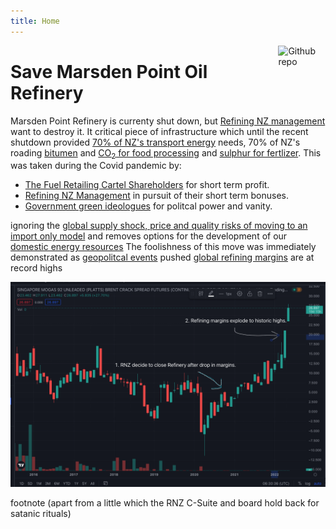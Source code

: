 ```yaml
---
title: Home
---
```


[<img src="img/digin-logo.png" style="max-width:15%;min-width:40px;float:right;" alt="Github repo" />](https://www.securemarsdenrefinery.nz)

# Save Marsden Point Oil Refinery

Marsden Point Refinery is currenty shut down, but [Refining NZ management]() want to destroy it. It critical piece of infrastructure which until the recent shutdown provided [70% of NZ's transport energy]() needs, 70% of NZ's roading [bitumen]() and [CO<sub>2</sub> for food processing]() and [sulphur for fertlizer](). This was taken during the Covid pandemic by:

- [The Fuel Retailing Cartel Shareholders]() for short term profit.
- [Refining NZ Management]() in pursuit of their short term bonuses.
- [Government green ideologues]() for politcal power and vanity.

ignoring the [global supply shock, price and quality risks of moving to an import only model]() 
and removes options for the development of our [domestic energy resources]()
The foolishness of this move was immediately demonstrated as [geopolitcal events]() pushed [global refining margins](https://www.tradingview.com/symbols/NYMEX-D1N1%21) are at record highs

![image](refining-margins.png)



footnote (apart from a little which the RNZ C-Suite and board hold back for satanic rituals)